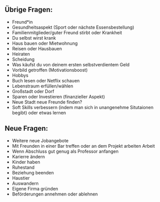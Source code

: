 ## Übrige Fragen:

- Freund*in
- Gesundheitsaspekt (Sport oder nächste Essensbestellung)
- Familienmitglieder/guter Freund stirbt oder Krankheit
- Du selbst wirst krank
- Haus bauen oder Mietwohnung
- Reisen oder Hausbauen
- Heiraten
- Scheidung
- Was käufst du von deinem ersten selbstverdientem Geld
- Vorbild getroffen (Motivationsboost)
- Hobbys
- Buch lesen oder Netflix schauen
- Lebenstraum erfüllen/wählen
- Großstadt oder Dorf
- Sparen oder Investieren (finanzieller Aspekt)
- Neue Stadt neue Freunde finden?
- Soft Skills verbessern (indem man sich in unangenehme Situtaionen begibt)
  oder etwas lernen

## Neue Fragen:

- Weitere neue Jobangebote
- Mit Freunden in einer Bar treffen oder an dem Projekt arbeiten Arbeit
- Wenn Abschluss gut genug als Professor anfangen
- Karierre ändern
- Kinder haben
- Ruhestand
- Beziehung beenden
- Haustier
- Auswandern
- Eigene Firma gründen
- Beförderungen annehmen oder ablehnen